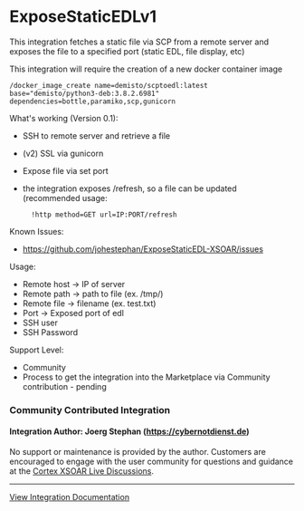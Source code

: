 # ExposeStaticEDLv1
This integration fetches a static file via SCP from a remote server and exposes the file to a specified port (static EDL, file display, etc)

This integration will require the creation of a new docker container image

    /docker_image_create name=demisto/scptoedl:latest base="demisto/python3-deb:3.8.2.6981" dependencies=bottle,paramiko,scp,gunicorn

What's working (Version 0.1):
* SSH to remote server and retrieve a file
* (v2) SSL via gunicorn
* Expose file via set port 
* the integration exposes /refresh, so a file can be updated (recommended usage:

        !http method=GET url=IP:PORT/refresh


Known Issues:
* https://github.com/johestephan/ExposeStaticEDL-XSOAR/issues

Usage:
* Remote host -> IP of server
* Remote path -> path to file (ex. /tmp/)
* Remote file -> filename (ex. test.txt)
* Port -> Exposed port of edl
* SSH user 
* SSH Password

Support Level:
* Community
* Process to get the integration into the Marketplace via Community contribution - pending


### Community Contributed Integration
#### Integration Author: Joerg Stephan (https://cybernotdienst.de)
No support or maintenance is provided by the author. Customers are encouraged to engage with the user community for questions and guidance at the [Cortex XSOAR Live Discussions](https://live.paloaltonetworks.com/t5/cortex-xsoar-discussions/bd-p/Cortex_XSOAR_Discussions).

---
[View Integration Documentation](https://xsoar.pan.dev/docs/reference/integrations/hello-world)
